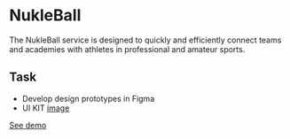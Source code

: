 # NukleBall
The NukleBall service is designed to quickly and efficiently connect teams and academies with athletes in professional and amateur sports.

## Task
+ Develop design prototypes in Figma
+ UI KIT
[image](./Img/UIKIT.png)

[See demo](https://andreiextr.github.io/NukleBall/)
